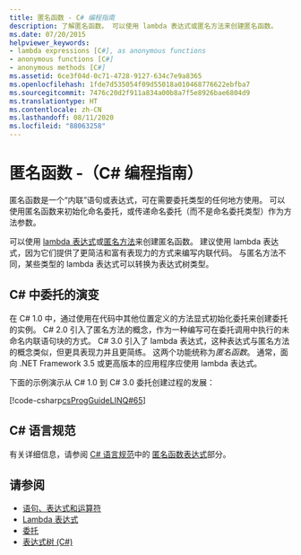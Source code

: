 ```yaml
---
title: 匿名函数 - C# 编程指南
description: 了解匿名函数。 可以使用 lambda 表达式或匿名方法来创建匿名函数。
ms.date: 07/20/2015
helpviewer_keywords:
- lambda expressions [C#], as anonymous functions
- anonymous functions [C#]
- anonymous methods [C#]
ms.assetid: 6ce3f04d-0c71-4728-9127-634c7e9a8365
ms.openlocfilehash: 1fde7d535054f09d55018a010468776622ebfba7
ms.sourcegitcommit: 7476c20d2f911a834a00b8a7f5e8926bae6804d9
ms.translationtype: HT
ms.contentlocale: zh-CN
ms.lasthandoff: 08/11/2020
ms.locfileid: "88063258"
---
```

# <a name="anonymous-functions-c-programming-guide"></a>匿名函数 -（C# 编程指南）

匿名函数是一个“内联”语句或表达式，可在需要委托类型的任何地方使用。 可以使用匿名函数来初始化命名委托，或传递命名委托（而不是命名委托类型）作为方法参数。

可以使用 [lambda 表达式](../../language-reference/operators/lambda-expressions.md)或[匿名方法](../../language-reference/operators/delegate-operator.md)来创建匿名函数。 建议使用 lambda 表达式，因为它们提供了更简洁和富有表现力的方式来编写内联代码。 与匿名方法不同，某些类型的 lambda 表达式可以转换为表达式树类型。

## <a name="the-evolution-of-delegates-in-c"></a>C\# 中委托的演变

 在 C# 1.0 中，通过使用在代码中其他位置定义的方法显式初始化委托来创建委托的实例。 C# 2.0 引入了匿名方法的概念，作为一种编写可在委托调用中执行的未命名内联语句块的方式。 C# 3.0 引入了 lambda 表达式，这种表达式与匿名方法的概念类似，但更具表现力并且更简练。 这两个功能统称为*匿名函数*。 通常，面向 .NET Framework 3.5 或更高版本的应用程序应使用 lambda 表达式。  
  
 下面的示例演示从 C# 1.0 到 C# 3.0 委托创建过程的发展：  
  
 [!code-csharp[csProgGuideLINQ#65](~/samples/snippets/csharp/VS_Snippets_VBCSharp/csProgGuideLINQ/CS/csRef30LangFeatures_2.cs#65)]  
  
## <a name="c-language-specification"></a>C# 语言规范

有关详细信息，请参阅 [C# 语言规范](~/_csharplang/spec/introduction.md)中的 [匿名函数表达式](~/_csharplang/spec/expressions.md#anonymous-function-expressions)部分。
  
## <a name="see-also"></a>请参阅

- [语句、表达式和运算符](./index.md)
- [Lambda 表达式](../../language-reference/operators/lambda-expressions.md)
- [委托](../delegates/index.md)
- [表达式树 (C#)](../concepts/expression-trees/index.md)
